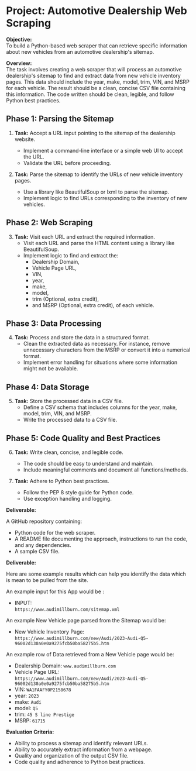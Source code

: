# Project: Automotive Dealership Web Scraping

**Objective:**  
To build a Python-based web scraper that can retrieve specific information about new vehicles from an automotive dealership's sitemap.

**Overview:**  
The task involves creating a web scraper that will process an automotive dealership's sitemap to find and extract data from new vehicle inventory pages. This data should include the year, make, model, trim, VIN, and MSRP for each vehicle. The result should be a clean, concise CSV file containing this information. The code written should be clean, legible, and follow Python best practices.

## Phase 1: Parsing the Sitemap

1. **Task:** Accept a URL input pointing to the sitemap of the dealership website.
    - Implement a command-line interface or a simple web UI to accept the URL.
    - Validate the URL before proceeding.

2. **Task:** Parse the sitemap to identify the URLs of new vehicle inventory pages.
    - Use a library like BeautifulSoup or lxml to parse the sitemap.
    - Implement logic to find URLs corresponding to the inventory of new vehicles.

## Phase 2: Web Scraping

3. **Task:** Visit each URL and extract the required information.
    - Visit each URL and parse the HTML content using a library like BeautifulSoup.
    - Implement logic to find and extract the:
        - Dealership Domain,
        - Vehicle Page URL,
        - VIN,
        - year,
        - make,
        - model,
        - trim (Optional, extra credit),
        - and MSRP (Optional, extra credit),
        of each vehicle.

## Phase 3: Data Processing

4. **Task:** Process and store the data in a structured format.
    - Clean the extracted data as necessary. For instance, remove unnecessary characters from the MSRP or convert it into a numerical format.
    - Implement error handling for situations where some information might not be available.

## Phase 4: Data Storage

5. **Task:** Store the processed data in a CSV file.
    - Define a CSV schema that includes columns for the year, make, model, trim, VIN, and MSRP.
    - Write the processed data to a CSV file.

## Phase 5: Code Quality and Best Practices

6. **Task:** Write clean, concise, and legible code.
    - The code should be easy to understand and maintain.
    - Include meaningful comments and document all functions/methods.

7. **Task:** Adhere to Python best practices.
    - Follow the PEP 8 style guide for Python code.
    - Use exception handling and logging.

**Deliverable:**

A GitHub repository containing:

- Python code for the web scraper.
- A README file documenting the approach, instructions to run the code, and any dependencies.
- A sample CSV file.

**Deliverable:**

Here are some example results which can help you identify the data which is mean to be pulled from the site.

An example input for this App would be :

- INPUT:  
`https://www.audimillburn.com/sitemap.xml`

An example New Vehicle page parsed from the Sitemap would be:

- New Vehicle Inventory Page:  
`https://www.audimillburn.com/new/Audi/2023-Audi-Q5-96002d130a0e0a9275fcb50ba58275b5.htm`

An example row of Data retrieved from a New Vehicle page would be:

- Dealership Domain: `www.audimillburn.com`
- Vehicle Page URL:  
`https://www.audimillburn.com/new/Audi/2023-Audi-Q5-96002d130a0e0a9275fcb50ba58275b5.htm`
- VIN: `WA1FAAFY0P2158678`
- year: `2023`
- make: `Audi`
- model: `Q5`
- trim: `45 S line Prestige`
- MSRP: `61715`

**Evaluation Criteria:**

- Ability to process a sitemap and identify relevant URLs.
- Ability to accurately extract information from a webpage.
- Quality and organization of the output CSV file.
- Code quality and adherence to Python best practices.
